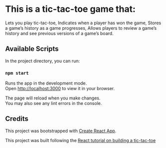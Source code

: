 # This is a tic-tac-toe game that:

Lets you play tic-tac-toe,
Indicates when a player has won the game,
Stores a game’s history as a game progresses,
Allows players to review a game’s history and see previous versions of a game’s board.

## Available Scripts

In the project directory, you can run:

### `npm start`

Runs the app in the development mode.\
Open [http://localhost:3000](http://localhost:3000) to view it in your browser.

The page will reload when you make changes.\
You may also see any lint errors in the console.

## Credits

This project was bootstrapped with [Create React App](https://github.com/facebook/create-react-app).

This project was built following the [React tutorial on building a tic-tac-toe](https://reactjs.org/tutorial/tutorial.html)